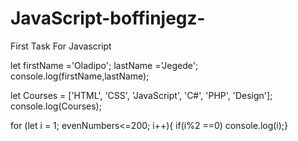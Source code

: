 # JavaScript-boffinjegz-
First Task For Javascript



let firstName ='Oladipo';
lastName ='Jegede';
console.log(firstName,lastName);


let Courses = ['HTML', 'CSS', 'JavaScript', 'C#', 'PHP', 'Design'];
console.log(Courses);



for (let i = 1; evenNumbers<=200; i++){
if(i%2 ==0) console.log(i);}
